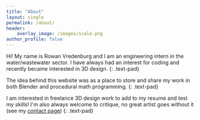 ```yaml
---
title: "About"
layout: single
permalink: /about/
header:
    overlay_image: /images/scale.png
author_profile: false
---
```


Hi! My name is Rowan Vredenburg and I am an engineering intern in the water/wastewater sector. I have always had an interest for coding and recently became interested in 3D design.
{: .text-pad}

The idea behind this website was as a place to store and share my work in both Blender and procedural math programming.
{: .text-pad}

I am interested in freelance 3D design work to add to my resume and test my skills! I'm also always welcome to critique, no great artist goes without it (see my [contact page](/contact/))
{: .text-pad}
